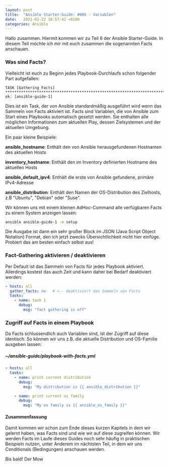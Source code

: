 ```yaml
---
layout: post
title:  "Ansible Starter-Guide: #005 - Variablen" 
date:   2021-02-22 16:57:42 +0100
categories: Ansible
---
```


Hallo zusammen. Hiermit kommen wir zu Teil 6 der Ansible Starter-Guide. In diesem Teil möchte ich mir mit euch zusammen die sogenannten Facts anschauen.

### Was sind Facts?

Vielleicht ist euch zu Beginn jedes Playbook-Durchlaufs schon folgender Part aufgefallen:

```
TASK [Gathering Facts] *********************************************************************************************************************************************************************************************************************************************************
ok: [ansible-guide-1]
```
Dies ist ein Task, der von Ansible standardmäßig ausgeführt wird wenn das Sammeln von Facts aktiviert ist. Facts sind Variablen, die von Ansible zum Start eines Playbooks automatisch gesetzt werden. Sie enthalten alle möglichen Informationen zum aktuellen Play, dessen Zielsystemen und der aktuellen Umgebung. 

Ein paar kleine Beispiele:

**ansible_hostname**: Enthält den von Ansible herausgefundenen Hostnamen des aktuellen Hosts

**inventory_hostname**: Enthält den im Inventory definierten Hostname des aktuellen Hosts

**ansible_default_ipv4**: Enthält die erste von Ansible gefundene, primäre IPv4-Adresse

**ansible_distribution**: Enthält den Namen der OS-Distribution des Zielhosts, z.B "Ubuntu", "Debian" oder "Suse".

Wir können uns mit einem kleinen AdHoc-Command alle verfügbaren Facts zu einem System anzeigen lassen:

```bash
ansible ansible-guide-1 -m setup
```

Die Ausgabe ist dann ein sehr großer Block im JSON (Java Script Object Notation) Format, den ich jetzt zwecks Übersichtlichkeit nicht hier einfüge. Probiert das am besten einfach selbst aus!

### Fact-Gathering aktivieren / deaktivieren
Per Default ist das Sammeln von Facts für jedes Playbook aktiviert. Allerdings kostest das auch Zeit und kann daher bei Bedarf deaktiviert werden:

```yaml
- hosts: all
  gather_facts: no   # <-- deaktiviert das Sammeln von Facts
  tasks:
    - name: task 1
      debug:
        msg: "fact gathering is off"

```

### Zugriff auf Facts in einem Playbook

Da Facts schlussendlich auch Variablen sind, ist der Zugriff auf diese identisch. So können wir uns z.B. die aktuelle Distribution und OS-Familie ausgeben lassen:

##### ~/ansible-guide/playbook-with-facts.yml
```yaml
- hosts: all
  tasks:
    - name: print current distribution
      debug:
        msg: "My distribution is {{ ansible_distribution }}"

    - name: print current os family
      debug:
        msg: "My os family is {{ ansible_os_family }}"

```

#### Zusammenfassung
Damit kommen wir schon zum Ende dieses kurzen Kapitels in dem wir gelernt haben, was Facts sind und wie wir auf diese zugreifen können. Wir werden Facts im Laufe dieses Guides noch sehr häufig in praktischen Beispieln nutzen, unter Anderem im nächtsten Teil, in dem wir uns Conditionals (Bedingungen) anschauen werden.

Bis bald!
Der Mow

